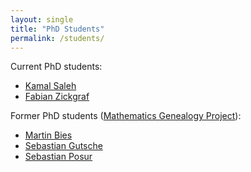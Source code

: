 ```yaml
---
layout: single
title: "PhD Students"
permalink: /students/
---
```

Current PhD students:
* [Kamal Saleh](https://github.com/kamalsaleh)
* [Fabian Zickgraf](https://github.com/zickgraf)

Former PhD students ([Mathematics Genealogy Project](https://www.genealogy.math.ndsu.nodak.edu/id.php?id=61353)):
* [Martin Bies](https://martinbies.github.io/)
* [Sebastian Gutsche](https://sebasguts.github.io/)
* [Sebastian Posur](https://sebastianpos.github.io/)
